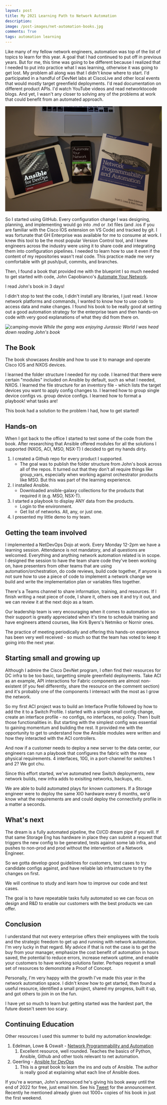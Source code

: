 ```yaml
---
layout: post
title: My 2021 Learning Path to Network Automation
description: 
image: /post-images/net-automation-books.jpg
comments: True
tags: automation learning
---
```


Like many of my fellow network engineers, automation was top of the list of topics to learn for this year. A goal that I had continued to put off in previous years. But for me, this time was going to be different because I realized that I needed to put into practice what I was learning, otherwise it was going to get lost. My problem all along was that I didn't know where to start. I'd participated in a handful of DevNet labs at CiscoLive and other local events that would mostly target greenfield deployments. I'd read documentation on different product APIs. I'd watch YouTube videos and read networktocode blogs. And yet, I wasn't any closer to solving any of the problems at work that could benefit from an automated approach.

![net-automation-books](/post-images/net-automation-books.jpg)

So I started using GitHub. Every configuration change I was designing, planning, and implementing would go into .md or .txt files (and .ios if you are familiar with the Cisco IOS extension on VS Code) and tracked by git. I was fortunate that GH Enterprise was available for me to consume at work. I knew this tool to be the most popular Version Control tool, and I knew engineers across the industry were using it to share code and integrating them into configuration pipelines. I needed to learn how to use it even if the content of my repositories wasn't real code. This practice made me very comfortable with git push/pull, commits, and branches. 

Then, I found a book that provided me with the blueprint I so much needed to get started with code, John Capobianco's [Automate Your Network](https://smile.amazon.com/Automate-Your-Network-Introducing-Enterprise-ebook/dp/B07PKDNL78).

I read John's book in 3 days! 

I didn't stop to test the code, I didn't install any libraries, I just read. I know network platforms and commands, I wanted to know how to use code to access data and make changes. I found his book to be really good at setting out a good automation strategy for the enterprise team and then hands-on code with very good explanations of what they did from there on.

![camping-movie](/post-images/campsite-movie.jpg)
*While the gang was enjoying Jurassic World I was head down reading John's book*


## The Book
The book showcases Ansible and how to use it to manage and operate Cisco IOS and NXOS devices.

I learned the folder structure I needed for my code. I learned that there were certain "modules" included on Ansible by default, such as what I needed, NXOS. I learned the file structure for an inventory file - which lists the target devices you want to apply config changes to. I learned how to group single device configs vs. group device configs. I learned how to format a playbook! what tasks are! 

This book had a solution to the problem I had, how to get started!

## Hands-on

When I got back to the office I started to test some of the code from the book. After researching that Ansible offered modules for all the solutions I supported (NXOS, ACI, MSO, NSX-T) I decided to get my hands dirty.

1. I created a Github repo for every product I supported.
   * The goal was to publish the folder structure from John's book across all of the repos. It turned out that they don't all require things like group_vars, especially when working against orchestrator products like MSO. But this was part of the learning experience.
2. I installed Ansible.
   * Downloaded ansible-galaxy collections for the products that required it (e.g. MSO, NSX-T).
3. I started a playbook to display ANY data from the products.
   * Login to the environment.
   * Get list of networks. All, any, or just one. 
4. I presented my little demo to my team.

## Getting the team involved

I implemented a NetDevOps Dojo at work. Every Monday 12-2pm we have a learning session. Attendance is not mandatory, and all questions are welcomed. Everything and anything network automation related is in scope. I designed the session to have the team share code they've been working on, have presenters from other teams that are using automation/orchestration, do code reviews, build code together, if anyone is not sure how to use a piece of code to implement a network change we build and write the implementation plan or variables files together.

There's a Teams channel to share information, training, and resources. If I finish writing a neat piece of code, I share it, others see it and try it out, and we can review it at the next dojo as a team.

Our leadership team is very encouraging when it comes to automation so their support is greatly appreciated when it's time to schedule training and have engineers attend courses, like Kirk Byers's Netmiko or Nornir ones.

The practice of meeting periodically and offering this hands-on experience has been very well received - so much so that the team has voted to keep it going into the next year.


## Starting small and growing up

Although I admire the Cisco DevNet program, I often find their resources for DC infra to be too basic, targetting simple greenfield deployments. Take ACI as an example, API interactions for Fabric components are almost non-existent (if you feel differently, share the resource on the comment section) and it's probably one of the components I intereact with the most as I grow the network.

So my first ACI project was to build an Interface Profile followed by how to add the it to a Switch Profile. I started with a simple small config change, create an interface profile - no configs, no interfaces, no policy. Then I built those functionalities in. But starting with the simplest config was essential to gaining momentum and building the rest. It provided me with the opportunity to get to understand how the Ansible modules were written and how they interacted with the ACI controllers.

And now if a customer needs to deploy a new server to the data center, our engineers can run a playbook that configures the fabric with the new physical requirements. 4 interfaces, 10G, in a port-channel for switches 1 and 2? We got chu.

Since this effort started, we've automated new Switch deployments, new network builds, new infra adds to exisiting networks, backups, etc.

We are able to build automated plays for known customers. If a Storage engineer were to deploy the same XIO hardware every 6 months, we'd know what the requirements are and could deploy the connectivity profile in a matter a seconds.

## What's next

The dream is a fully automated pipeline, the CI/CD dream pipe if you will. If that same Storage Eng has hardware in place they can submit a request that triggers the new config to be generated, tests against some lab infra, and pushes to non-prod and prod without the intervention of a Network Engineer.

So we gotta develop good guidelines for customers, test cases to try candidate configs against, and have reliable lab infrastructure to try the changes on first.

We will continue to study and learn how to improve our code and test cases.

The goal is to have repeatable tasks fully automated so we can focus on design and R&D to enable our customers with the best products we can offer. 

## Conclusion

I understand that not every enterprise offers their employees with the tools and the strategic freedom to get up and running with network automation. I'm very lucky in that regard. My advice if that is not the case is to get the buy from your manager, emphasize the cost benefit of automation in hours saved, the potential to reduce errors, increase network uptime, and enable your customers to have working solutions faster. Perhaps request a small set of resources to demonstrate a Proof of Concept.

Personally, I'm very happy with the growth I've made this year in the network automation space. I didn't know how to get started, then found a useful resource, identified a small project, shared my progress, built it up, and got others to join in on the fun.

I have yet so much to learn but getting started was the hardest part, the future doesn't seem too scary.

## Continuing Education

Other resources I used this summer to build my automation knowledge: 

1. Edelman, Lowe & Oswalt - [Network Programmability and Automation](https://smile.amazon.com/Network-Programmability-Automation-Next-Generation-Engineer/dp/1491931256)
   1. Excellent resource, well rounded. Teaches the basics of Python, Ansible, Github and other tools relevant to net automation.
2. Geerling - [Ansible for DevOps](https://smile.amazon.com/Ansible-DevOps-Server-configuration-management-ebook/dp/B08FBLVVFG)
   1. This is a great book to learn the ins and outs of Ansible. The author is really good at explaining what each line of Ansible does.

If you're a woman, John's announced he's giving his book away until the end of 2022 for free, just email him. See his [Tweet](https://twitter.com/John_Capobianco/status/1473782314526195718) for the announcement. Recently he mentioned already given out 1000+ copies of his book in just the first weekend.


